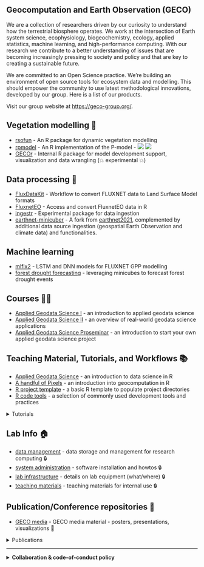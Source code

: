 ## Geocomputation and Earth Observation (GECO)

We are a collection of researchers driven by our curiosity to understand how the terrestrial biosphere operates. We work at the intersection of Earth system science, ecophysiology, biogeochemistry, ecology, applied statistics, machine learning, and high-performance computing. With our research we contribute to a better understanding of issues that are becoming increasingly pressing to society and policy and that are key to creating a sustainable future.

We are committed to an Open Science practice. We’re building an environment of open source tools for ecosystem data and modelling. This should empower the community to use latest methodological innovations, developed by our group. Here is a list of our products.

Visit our group website at https://geco-group.org/.

## Vegetation modelling :deciduous_tree:

- [rsofun](https://github.com/geco-bern/rsofun) - An R package for dynamic vegetation modelling
- [rpmodel](https://github.com/geco-bern/rpmodel) -  An R implementation of the P-model - ![](https://cranlogs.r-pkg.org/badges/grand-total/rpmodel) ![](https://www.r-pkg.org/badges/version/rpmodel)
- [GECOr](https://github.com/geco-bern/GECOr) - Internal R package for model development support, visualization and data wrangling (:boom: experimental :boom:)

## Data processing :floppy_disk:

- [FluxDataKit](https://github.com/geco-bern/FluxDataKit) - Workflow to convert FLUXNET data to Land Surface Model formats
- [FluxnetEO](https://github.com/geco-bern/FluxnetEO) - Access and convert FluxnetEO data in R
- [ingestr](https://github.com/geco-bern/ingestr) - Experimental package for data ingestion
- [earthnet-minicuber](https://github.com/geco-bern/earthnet-minicuber) - A fork from [earthnet2021](https://github.com/earthnet2021), complemented by additional data source ingestion (geospatial Earth Observation and climate data) and functionalities.

## Machine learning

- [mlflx2](https://github.com/geco-bern/mlflx2) - LSTM and DNN models for FLUXNET GPP modelling
- [forest drought forecasting](https://github.com/geco-bern/forest_drought_forecasting) - leveraging minicubes to forecast forest drought events

## Courses 🧑‍🎓
- [Applied Geodata Science I](https://geco-bern.github.io/agds1_course/) - an introduction to applied geodata science
- [Applied Geodata Science II](https://geco-bern.github.io/agds2_course/) - an overview of real-world geodata science applications
- [Applied Geodata Science Proseminar](https://geco-bern.github.io/agds_proseminar/) - an introduction to start your own applied geodata science project

## Teaching Material, Tutorials, and Workflows 📚

- [Applied Geodata Science](https://geco-bern.github.io/agds/) - an introduction to data science in R
- [A handful of Pixels](https://geco-bern.github.io/handfull_of_pixels/) - an introduction into geocomputation in R
- [R project template](https://github.com/geco-bern/R_proj_template) - a basic R template to populate project directories
- [R code tools](https://github.com/geco-bern/R_code_tools) - a selection of commonly used development tools and practices

<details><summary>Tutorials</summary>
  
  - [Digital Soil Mapping](https://geco-bern.github.io/tutorial_digital_soil_mapping/) - an introduction to digital soil mapping
  - [Leaf Temperature Modelling](https://padasch.github.io/leaf_energy_balance_tutorial/) - an introduction to modelling a leaf's energy balance
  - [Youtube channel with tutorials](https://www.youtube.com/@geco-group) - a video tutorial channel for the tools listed here :movie_camera:
  
</details> 
    
## Lab Info :house:

- [data management](https://github.com/geco-bern/data_management) - data storage and management for research computing :lock:
- [system administration](https://github.com/geco-bern/system_administration) - software installation and howtos :lock:
- [lab infrastructure](https://github.com/geco-bern/lab_infrastructure) - details on lab equipment (what/where) :lock:
- [teaching materials](https://github.com/geco-bern/teaching_materials) - teaching materials for internal use :lock:

## Publication/Conference repositories :pencil:
- [GECO media](https://github.com/geco-bern/GECO_media) - GECO media material - posters, presentations, visualizations :book:

<details><summary>Publications</summary>
  
  - [Plant access to belowground moisture allows sustained evapotranspiration during drought](https://github.com/geco-bern/fET) - Giardina et al. *submitted*
  - [Quantifying soil moisture impacts on light use efficiency across biomes](https://github.com/geco-bern/fvar) - Stocker et al. 2018 *New Phytologist*
  - [Acclimation of phenology relieves leaf longevity constraints in deciduous forests](https://github.com/geco-bern/phenoEOS) - Marqués et al. 2022 *Nature Ecology & Evolution*
  - [Grow Fast Die Young hypothesis](https://github.com/geco-bern/GFDY) - Marqués et al. 2022 *submitted*
  - [Rooting zone water storage capacity](https://doi.org/10.5281/zenodo.7429129) - Stocker et al., 2023 *Nature Geoscience*
  - [Cumulative water deficit algorithm](https://github.com/geco-bern/cwd) - Stocker et al., 2023 *Nature Geoscience*

</details> 

----

<details><summary><b>Collaboration & code-of-conduct policy</b></summary>
  
The authors of these packages are open to collaborate. Where substantial intellectual inputs are provided by us, we ask for credit. Intellectual input can take the form of (but is not limited to) custom code, data manipulation, or methodological advice (including experimental design). The form of credit is to be determined in mutual agreement, considering contributions, and may include the authorship on manuscripts or on other research products resulting from respective work. For simple questions regarding the functioning of our open source software, please refer first to the extensive documentation on respective websites (see links above), our YouTube channel, and related published papers. For remaining questions, please raise an issue on Github (in the respective repository). Of course, for such types of support and issue resolution, we do not expect co-authorships. Fair acknowledgements and properly cited software and literature is appreciated. Thank you.  

</details> 




